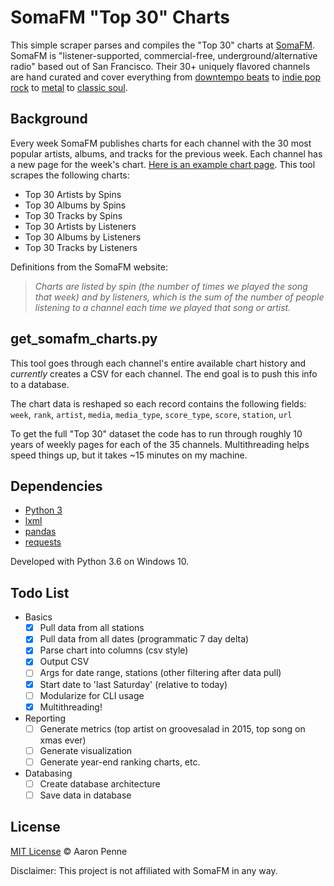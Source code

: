 SomaFM "Top 30" Charts
======================

This simple scraper parses and compiles the "Top 30" charts at [SomaFM](http://somafm.com/).  SomaFM is "listener-supported, commercial-free, underground/alternative radio" based out of San Francisco. Their 30+ uniquely flavored channels are hand curated and cover everything from [downtempo beats](https://somafm.com/player/#/now-playing/groovesalad) to [indie pop rock](https://somafm.com/player/#/now-playing/indiepop) to [metal](https://somafm.com/player/#/now-playing/metal) to [classic soul](https://somafm.com/player/#/now-playing/7soul). 

Background
----------
Every week SomaFM publishes charts for each channel with the 30 most popular artists, albums, and tracks for the previous week. Each channel has a new page for the week's chart. [Here is an example chart page](http://somafm.com/charts/groovesalad/groovesalad-30Dec17.html). This tool scrapes the following charts:
- Top 30 Artists by Spins
- Top 30 Albums by Spins
- Top 30 Tracks by Spins
- Top 30 Artists by Listeners
- Top 30 Albums by Listeners
- Top 30 Tracks by Listeners

Definitions from the SomaFM website: 
> *Charts are listed by spin (the number of times we played the song that week) and by listeners, which is the sum of the number of people listening to a channel each time we played that song or artist.*

get_somafm_charts.py
--------------------
This tool goes through each channel's entire available chart history and *currently* creates a CSV for each channel. The end goal is to push this info to a database.

The chart data is reshaped so each record contains the following fields:
`week`, `rank`, `artist`, `media`, `media_type`, `score_type`, `score`, `station`, `url`

To get the full "Top 30" dataset the code has to run through roughly 10 years of weekly pages for each of the 35 channels. Multithreading helps speed things up, but it takes ~15 minutes on my machine.

Dependencies
------------
- [Python 3](https://www.python.org/)
- [lxml](https://github.com/lxml/lxml)
- [pandas](https://github.com/pandas-dev/pandas)
- [requests](https://github.com/requests/requests)

Developed with Python 3.6 on Windows 10. 

Todo List
---------
- Basics
    - [x] Pull data from all stations
    - [x] Pull data from all dates (programmatic 7 day delta)
    - [x] Parse chart into columns (csv style)
    - [x] Output CSV
    - [ ] Args for date range, stations (other filtering after data pull)
    - [x] Start date to 'last Saturday' (relative to today)
    - [ ] Modularize for CLI usage
    - [x] Multithreading!
- Reporting
    - [ ] Generate metrics (top artist on groovesalad in 2015, top song on xmas ever)
    - [ ] Generate visualization
    - [ ] Generate year-end ranking charts, etc.
- Databasing
    - [ ] Create database architecture
    - [ ] Save data in database
        
License
-------
[MIT License](https://github.com/aaronpenne/somafm_charts/blob/master/LICENSE) © Aaron Penne

Disclaimer: This project is not affiliated with SomaFM in any way.
